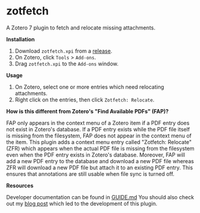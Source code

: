 # zotfetch

A Zotero 7 plugin to fetch and relocate missing attachments.

**Installation**

1. Download `zotfetch.xpi` from a
   [release](https://github.com/nikhilweee/zotfetch/releases).
2. On Zotero, click `Tools` > `Add-ons`.
3. Drag `zotfetch.xpi` to the `Add-ons` window.

**Usage**

1. On Zotero, select one or more entries which need relocating attachments.
2. Right click on the entries, then click `Zotfetch: Relocate`.

**How is this different from Zotero's "Find Available PDFs" (FAP)?**

FAP only appears in the context menu of a Zotero item if a PDF entry does not
exist in Zotero's database. If a PDF entry exists while the PDF file itself is
missing from the filesystem, FAP does not appear in the context menu of the
item. This plugin adds a context menu entry called "Zotfetch: Relocate" (ZFR)
which appears when the actual PDF file is missing from the filesystem even when
the PDF entry exists in Zotero's database. Moreover, FAP will add a new PDF
entry to the database and download a new PDF file whereas ZFR will download a
new PDF file but attach it to an existing PDF entry. This ensures that
annotations are still usable when file sync is turned off.

**Resources**

Developer documentation can be found in [GUIDE.md](GUIDE.md) You should also
check out my [blog post](https://nikhilweee.me/blog/2024/zotero-file-sync/)
which led to the development of this plugin.
